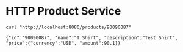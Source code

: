 # HTTP Product Service

```
curl "http://localhost:8080/products/90090087"

{"id":"90090087", "name":"T Shirt", "description":"Test Shirt", "price":{"currency":"USD", "amount":90.1}}
```